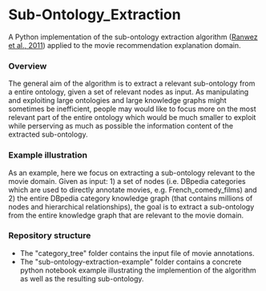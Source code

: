# Sub-Ontology_Extraction
A Python implementation of the sub-ontology extraction algorithm ([Ranwez et al., 2011](https://hal.archives-ouvertes.fr/hal-00797150)) applied to the movie recommendation explanation domain.

### Overview
The general aim of the algorithm is to extract a relevant sub-ontology from a entire ontology, given a set of relevant nodes as input. As manipulating and exploiting large ontologies and large knowledge graphs might sometimes be inefficient, people may would like to focus more on the most relevant part of the entire ontology which would be much smaller to exploit while perserving as much as possible the information content of the extracted sub-ontology.

### Example illustration
As an example, here we focus on extracting a sub-ontology relevant to the movie domain. Given as input: 1) a set of nodes (i.e. DBpedia categories which are used to directly annotate movies, e.g. French_comedy_films) and 2) the entire DBpedia category knowledge graph (that contains millions of nodes and hierarchical relationships), the goal is to extract a sub-ontology from the entire knowledge graph that are relevant to the movie domain.

### Repository structure
* The "category_tree" folder contains the input file of movie annotations.
* The "sub-ontology-extraction-example" folder contains a concrete python notebook example illustrating the implemention of the algorithm as well as the resulting sub-ontology.
